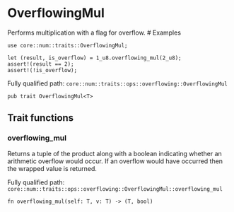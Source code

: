 # OverflowingMul

Performs multiplication with a flag for overflow.  # Examples
```cairo
use core::num::traits::OverflowingMul;

let (result, is_overflow) = 1_u8.overflowing_mul(2_u8);
assert!(result == 2);
assert!(!is_overflow);
```

Fully qualified path: `core::num::traits::ops::overflowing::OverflowingMul`

<pre><code class="language-rust">pub trait OverflowingMul&lt;T&gt;</code></pre>

## Trait functions

### overflowing_mul

Returns a tuple of the product along with a boolean indicating whether an arithmetic overflow would occur. If an overflow would have occurred then the wrapped value is returned.

Fully qualified path: `core::num::traits::ops::overflowing::OverflowingMul::overflowing_mul`

<pre><code class="language-rust">fn overflowing_mul(self: T, v: T) -&gt; (T, bool)</code></pre>


